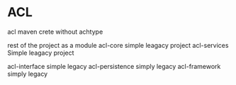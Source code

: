 # ACL






acl maven crete without achtype


rest of the project as  a module
acl-core    simple leagacy project
acl-services Simple leagacy project

acl-interface simple legacy
acl-persistence simply legacy
acl-framework simply legacy
